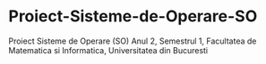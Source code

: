 # Proiect-Sisteme-de-Operare-SO
Proiect Sisteme de Operare (SO) Anul 2, Semestrul 1, Facultatea de Matematica si Informatica, Universitatea din Bucuresti
